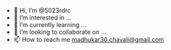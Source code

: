 - 👋 Hi, I’m @5023rdrc
- 👀 I’m interested in ...
- 🌱 I’m currently learning ...
- 💞️ I’m looking to collaborate on ...
- 📫 How to reach me madhukar30.chavali@gmail.com

<!---
5023rdrc/5023rdrc is a ✨ special ✨ repository because its `README.md` (this file) appears on your GitHub profile.
You can click the Preview link to take a look at your changes.
--->
